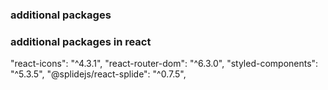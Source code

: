 ### additional packages

### additional packages in react

"react-icons": "^4.3.1",
"react-router-dom": "^6.3.0",
"styled-components": "^5.3.5",
"@splidejs/react-splide": "^0.7.5",
